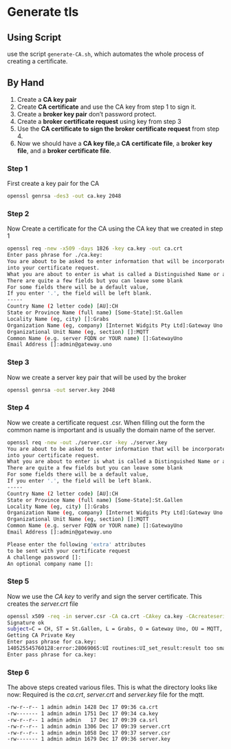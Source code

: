 # Generate tls

## Using Script

use the script `generate-CA.sh`, which automates the whole process of creating a certificate.

## By Hand

1. Create a **CA key pair**
2. Create **CA certificate** and use the CA key from step 1 to sign it.
3. Create a **broker key pair** don’t password protect.
4. Create a **broker certificate request** using key from step 3
5. Use the **CA certificate to sign the broker certificate request** from step 4.
6. Now we should have a **CA key file**,a **CA certificate file**, a **broker key file**, and a **broker certificate file**.

### Step 1

First create a key pair for the CA

```bash
openssl genrsa -des3 -out ca.key 2048
```

### Step 2

Now Create a certificate for the CA using the CA key that we created in step 1

```bash
openssl req -new -x509 -days 1826 -key ca.key -out ca.crt
Enter pass phrase for ./ca.key:
You are about to be asked to enter information that will be incorporated
into your certificate request.
What you are about to enter is what is called a Distinguished Name or a DN.
There are quite a few fields but you can leave some blank
For some fields there will be a default value,
If you enter '.', the field will be left blank.
-----
Country Name (2 letter code) [AU]:CH
State or Province Name (full name) [Some-State]:St.Gallen
Locality Name (eg, city) []:Grabs
Organization Name (eg, company) [Internet Widgits Pty Ltd]:Gateway Uno
Organizational Unit Name (eg, section) []:MQTT
Common Name (e.g. server FQDN or YOUR name) []:GatewayUno
Email Address []:admin@gateway.uno
```

### Step 3

Now we create a server key pair that will be used by the broker

```bash
openssl genrsa -out server.key 2048
```

### Step 4

Now we create a certificate request .csr. When filling out the form the common name is important and is usually the domain name of the server.

```bash
openssl req -new -out ./server.csr -key ./server.key
You are about to be asked to enter information that will be incorporated
into your certificate request.
What you are about to enter is what is called a Distinguished Name or a DN.
There are quite a few fields but you can leave some blank
For some fields there will be a default value,
If you enter '.', the field will be left blank.
-----
Country Name (2 letter code) [AU]:CH
State or Province Name (full name) [Some-State]:St.Gallen
Locality Name (eg, city) []:Grabs
Organization Name (eg, company) [Internet Widgits Pty Ltd]:Gateway Uno
Organizational Unit Name (eg, section) []:MQTT
Common Name (e.g. server FQDN or YOUR name) []:GatewayUno
Email Address []:admin@gateway.uno

Please enter the following 'extra' attributes
to be sent with your certificate request
A challenge password []:
An optional company name []:
```

### Step 5

Now we use the *CA key* to verify and sign the server certificate. This creates the *server.crt* file

```bash
openssl x509 -req -in server.csr -CA ca.crt -CAkey ca.key -CAcreateserial -out server.crt -days 1826
Signature ok
subject=C = CH, ST = St.Gallen, L = Grabs, O = Gateway Uno, OU = MQTT, CN = GatewayUno, emailAddress = admin@gateway.uno
Getting CA Private Key
Enter pass phrase for ca.key:
140525545760128:error:28069065:UI routines:UI_set_result:result too small:../crypto/ui/ui_lib.c:765:You must type in 4 to 1023 characters
Enter pass phrase for ca.key:
```

### Step 6

The above steps created various files. This is what the directory looks like now:
Required is the *ca.crt*, *server.crt* and *server.key* file for the mqtt.

```bash
-rw-r--r-- 1 admin admin 1428 Dec 17 09:36 ca.crt
-rw------- 1 admin admin 1751 Dec 17 09:34 ca.key
-rw-r--r-- 1 admin admin   17 Dec 17 09:39 ca.srl
-rw-r--r-- 1 admin admin 1306 Dec 17 09:39 server.crt
-rw-r--r-- 1 admin admin 1058 Dec 17 09:37 server.csr
-rw------- 1 admin admin 1679 Dec 17 09:36 server.key
```
